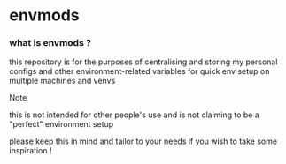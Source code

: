 # envmods

### what is envmods ?
this repository is for the purposes of centralising and storing my personal configs and other environment-related variables for quick env setup on multiple machines and venvs

> [!NOTE]
> this is not intended for other people's use and is not
> claiming to be a "perfect" environment setup
>
> please keep this in mind and tailor to your needs if
> you wish to take some inspiration !


